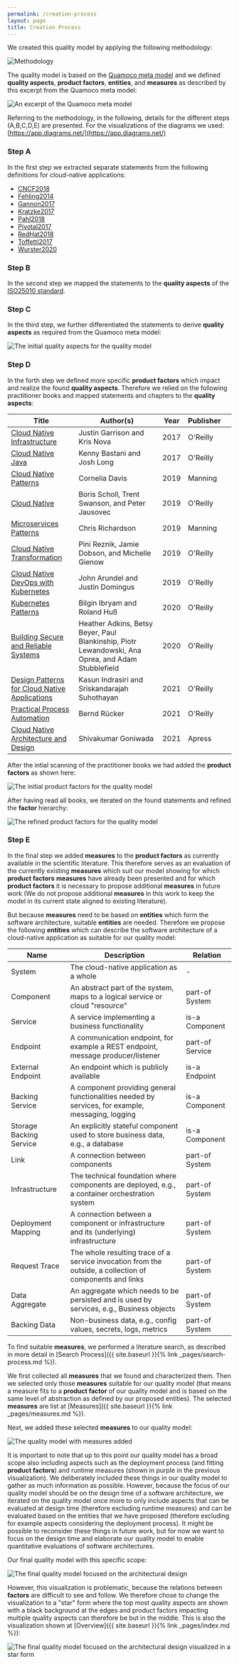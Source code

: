 ```yaml
---
permalink: /creation-process
layout: page
title: Creation Process
---
```


We created this quality model by applying the following methodology:

![Methodology](assets/img/methodology.svg)

The quality model is based on the [Quamoco meta model](https://mediatum.ub.tum.de/doc/1110600/file.pdf) and we defined **quality aspects**, **product factors**, **entities**, and **measures** as described by this excerpt from the Quamoco meta model:

![An excerpt of the Quamoco meta model](assets/img/quamoco.svg)

Referring to the methodology, in the following, details for the different steps (A,B,C,D,E) are presented.
For the visualizations of the diagrams we used: [https://app.diagrams.net/](https://app.diagrams.net/)

### Step A

In the first step we extracted separate statements from the following definitions for cloud-native applications:

* [CNCF2018](https://github.com/cncf/toc/blob/master/DEFINITION.md)
* [Fehling2014](https://doi.org/10.1007/978-3-7091-1568-8)
* [Gannon2017](https://doi.org/10.1109/MCC.2017.4250939)
* [Kratzke2017](https://doi.org/10.1016/j.jss.2017.01.001)
* [Pahl2018](https://doi.org/10.1145/3104028)
* [Pivotal2017](https://tanzu.vmware.com/de/cloud-native)
* [RedHat2018](https://www.redhat.com/en/topics/cloud-native-apps)
* [Toffetti2017](https://doi.org/10.1016/j.future.2016.09.002)
* [Wurster2020](https://doi.org/10.5220/0009571001710180)

### Step B

In the second step we mapped the statements to the **quality aspects** of the [ISO25010 standard](https://iso25000.com/index.php/en/iso-25000-standards/iso-25010).

### Step C

In the third step, we further differentiated the statements to derive **quality aspects** as required from the Quamoco meta model:

![The initial quality aspects for the quality model](assets/img/C_cna%20quality%20aspects.svg)

### Step D

In the forth step we defined more specific **product factors** which impact and realize the found **quality aspects**. Therefore we relied on the following practitioner books and mapped statements and chapters to the **quality aspects**:

| Title                                                                                                                    | Author(s)                                                                                          | Year | Publisher |   |
|--------------------------------------------------------------------------------------------------------------------------|----------------------------------------------------------------------------------------------------|------|-----------|---|
| [Cloud Native Infrastructure](https://www.oreilly.com/library/view/cloud-native-infrastructure/9781491984291/)           | Justin Garrison and Kris Nova                                                                      | 2017 | O'Reilly  |   |
| [Cloud Native Java](https://www.oreilly.com/library/view/cloud-native-java/9781449374631/)                               | Kenny Bastani and Josh Long                                                                        | 2017 | O'Reilly  |   |
| [Cloud Native Patterns](https://www.manning.com/books/cloud-native-patterns)                                             | Cornelia Davis                                                                                     | 2019 | Manning   |   |
| [Cloud Native](https://www.oreilly.com/library/view/cloud-native/9781492053811/)                                         | Boris Scholl, Trent Swanson, and Peter Jausovec                                                    | 2019 | O'Reilly  |   |
| [Microservices Patterns](https://www.manning.com/books/microservices-patterns)                                           | Chris Richardson                                                                                   | 2019 | Manning   |   |
| [Cloud Native Transformation](https://www.oreilly.com/library/view/cloud-native-transformation/9781492048893/)           | Pini Reznik, Jamie Dobson, and Michelle Gienow                                                     | 2019 | O'Reilly  |   |
| [Cloud Native DevOps with Kubernetes](https://www.oreilly.com/library/view/cloud-native-devops/9781492040750/)           | John Arundel and Justin Domingus                                                                   | 2019 | O'Reilly  |   |
| [Kubernetes Patterns](https://www.oreilly.com/library/view/kubernetes-patterns/9781492050278/)                           | Bilgin Ibryam and Roland Huß                                                                       | 2020 | O'Reilly  |   |
| [Building Secure and Reliable Systems](https://www.oreilly.com/library/view/building-secure-and/9781492083115/)          | Heather Adkins, Betsy Beyer, Paul Blankinship, Piotr Lewandowski, Ana Oprea, and Adam Stubblefield | 2020 | O'Reilly  |   |
| [Design Patterns for Cloud Native Applications](https://www.oreilly.com/library/view/design-patterns-for/9781492090700/) | Kasun Indrasiri and Sriskandarajah Suhothayan                                                      | 2021 | O'Reilly  |   |
| [Practical Process Automation](https://www.oreilly.com/library/view/practical-process-automation/9781492061441/)         | Bernd Rücker                                                                                       | 2021 | O'Reilly  |   |
| [Cloud Native Architecture and Design](https://link.springer.com/book/10.1007/978-1-4842-7226-8)                         | Shivakumar Goniwada                                                                                | 2021 | Apress    |   |

After the intial scanning of the practitioner books we had added the **product factors** as shown here:

![The initial product factors for the quality model](assets/img/D1_quality_aspects_refined.svg)

After having read all books, we iterated on the found statements and refined the **factor** hierarchy:

![The refined product factors for the quality model](assets/img/D2_product_factors.svg)

### Step E

In the final step we added **measures** to the **product factors** as currently available in the scientific literature. This therefore serves as an evaluation of the currently existing **measures** which suit our model showing for which **product factors** **measures** have already been presented and for which **product factors** it is necessary to propose additional **measures** in future work (We do not propose additional **measures** in this work to keep the model in its current state aligned to existing literature).

But because **measures** need to be based on **entities** which form the software architecture, suitable **entities** are needed. Therefore we propose the following **entities** which can describe the software architecture of a cloud-native application as suitable for our quality model:

| Name                    | Description                                                                                              | Relation        |
|-------------------------|----------------------------------------------------------------------------------------------------------|-----------------|
| System                  | The cloud-native application as a whole                                                                  | -               |
| Component               | An abstract part of the system, maps to a logical service or cloud "resource"                            | part-of System  |
| Service                 | A service implementing a business functionality                                                          | is-a Component  |
| Endpoint                | A communication endpoint, for example a REST endpoint, message producer/listener                         | part-of Service |
| External Endpoint       | An endpoint which is publicly available                                                                  | is-a Endpoint   |
| Backing Service         | A component providing general functionalities needed by services, for example, messaging, logging        | is-a Component  |
| Storage Backing Service | An explicitly stateful component used to store business data, e.g., a database                           | is-a Component  |
| Link                    | A connection between components                                                                          | part-of System  |
| Infrastructure          | The technical foundation where components are deployed, e.g., a container orchestration system           | part-of System  |
| Deployment Mapping      | A connection between a component or infrastructure and its (underlying) infrastructure                   | part-of System  |
| Request Trace           | The whole resulting trace of a service invocation from the outside, a collection of components and links | part-of System  |
| Data Aggregate          | An aggregate which needs to be persisted and is used by services, e.g., Business objects                 | part-of System  |
| Backing Data            | Non-business data, e.g., config values, secrets, logs, metrics                                           | part-of System  |

To find suitable **measures**, we performed a literature search, as described in more detail in [Search Process]({{ site.baseurl }}{% link _pages/search-process.md %}).

We first collected all **measures** that we found and characterized them. Then we selected only those **measures** suitable for our quality model (that means a measure fits to a **product factor** of our quality model and is based on the same level of abstraction as defined by our proposed entities). The selected **measures** are list at [Measures]({{ site.baseurl }}{% link _pages/measures.md %}).

Next, we added these selected **measures** to our quality model:

![The quality model with measures added](assets/img/E3_measures.svg)

It is important to note that up to this point our quality model has a broad scope also including aspects such as the deployment process (and fitting **product factors**) and runtime measures (shown in purple in the previous visualization). We deliberately included these things in our quality model to gather as much information as possible. However, because the focus of our quality model should be on the design time of a software architecture, we iterated on the quality model once more to only include aspects that can be evaluated at design time (therefore excluding runtime measures) and can be evaluated based on the entities that we have proposed (therefore excluding for example aspects considering the deployment process). It might be possible to reconsider these things in future work, but for now we want to focus on the design time and elaborate our quality model to enable quantitative evaluations of software architectures.

Our final quality model with this specific scope:

![The final quality model focused on the architectural design](assets/img/E4_final_quality_model.svg)

However, this visualization is problematic, because the relations between **factors** are difficult to see and follow. We therefore chose to change the visualization to a "star" form where the top most quality aspects are shown with a black background at the edges and product factors impacting multiple quality aspects can therefore be but in the middle. This is also the visualization shown at [Overview]({{ site.baseurl }}{% link _pages/index.md %}):

![The final quality model focused on the architectural design visualized in a star form](assets/img/E4_final_quality_model_starform.svg)
